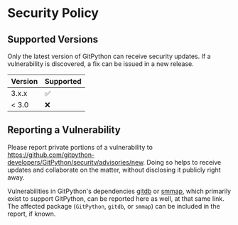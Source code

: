 # Security Policy

## Supported Versions

Only the latest version of GitPython can receive security updates. If a vulnerability is discovered, a fix can be issued in a new release.

| Version | Supported          |
| ------- | ------------------ |
| 3.x.x   | :white_check_mark: |
| < 3.0   | :x:                |

## Reporting a Vulnerability

Please report private portions of a vulnerability to <https://github.com/gitpython-developers/GitPython/security/advisories/new>. Doing so helps to receive updates and collaborate on the matter, without disclosing it publicly right away.

Vulnerabilities in GitPython's dependencies [gitdb](https://github.com/gitpython-developers/gitdb/blob/main/SECURITY.md) or [smmap](https://github.com/gitpython-developers/smmap/blob/main/SECURITY.md), which primarily exist to support GitPython, can be reported here as well, at that same link. The affected package (`GitPython`, `gitdb`, or `smmap`) can be included in the report, if known.
